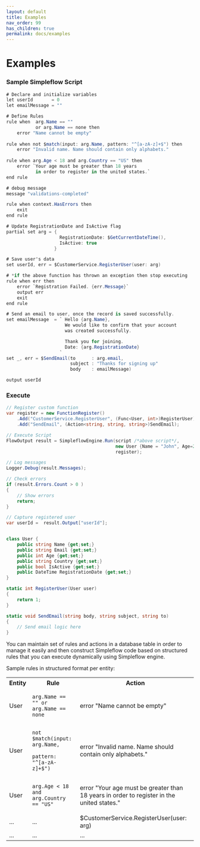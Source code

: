 ```yaml
---
layout: default
title: Examples
nav_order: 99
has_children: true
permalink: docs/examples
---
```


# Examples

### Sample Simpleflow Script

```csharp
# Declare and initialize variables 
let userId       = 0
let emailMessage = ""

# Define Rules 
rule when  arg.Name == "" 
           or arg.Name == none then
    error "Name cannot be empty"
    
rule when not $match(input: arg.Name, pattern: "^[a-zA-z]+$") then
    error "Invalid name. Name should contain only alphabets."
    
rule when arg.Age < 18 and arg.Country == "US" then
    error `Your age must be greater than 18 years 
           in order to register in the united states.`
end rule

# debug message
message "validations-completed"

rule when context.HasErrors then
    exit
end rule

# Update RegistrationDate and IsActive flag
partial set arg = { 
                    RegistrationDate: $GetCurrentDateTime(),
                    IsActive: true 
                  }

# Save user's data
set userId, err = $CustomerService.RegisterUser(user: arg) 

# *if the above function has thrown an exception then stop executing
rule when err then
    error `Registration Failed. {err.Message}`
    output err
    exit
end rule

# Send an email to user, once the record is saved successfully.
set emailMessage  = ` Hello {arg.Name},
                      We would like to confirm that your account 
                      was created successfully.

                      Thank you for joining.
                      Date: {arg.RegistrationDate}
                    `
set _, err = $SendEmail(to      : arg.email, 
                        subject : "Thanks for signing up"
                        body    : emailMessage)

output userId 
```
### Execute

```csharp
// Register custom function
var register = new FunctionRegister()
    .Add("CustomerService.RegisterUser", (Func<User, int>)RegisterUser);
    .Add("SendEmail", (Action<string, string, string>)SendEmail);

// Execute Script
FlowOutput result = SimpleflowEngine.Run(script /*above script*/, 
                                         new User {Name = "John", Age=22, Country="US" },
                                         register);

// Log messages
Logger.Debug(result.Messages);

// Check errors
if (result.Errors.Count > 0 )
{
    // Show errors
    return;
}

// Capture registered user
var userId =  result.Output["userId"];

```

```csharp

class User { 
    public string Name {get;set;}
    public string Email {get;set;}
    public int Age {get;set;}
    public string Country {get;set;}
    public bool IsActive {get;set;}
    public DateTime RegistrationDate {get;set;} 
}

static int RegisterUser(User user)
{
    return 1;
}

static void SendEmail(string body, string subject, string to)
{
    // Send email logic here
}

```


You can maintain set of rules and actions in a database table in order to manage it easily and then construct Simpleflow code based on structured rules that you can execute dynamically using Simpleflow engine. <br>

Sample rules in structured format per entity:
<table>
    <tbody>
        <tr>
            <th>Entity </th>
            <th>Rule </th>
            <th>Action</th>
        </tr>
        <tr>
            <td>User </td>
            <td><pre><code>arg.Name == "" or arg.Name == none</code></pre></td>
            <td>error "Name cannot be empty"</td>
        </tr>
        <tr>
            <td>User</td>
            <td><pre><code>not $match(input: arg.Name, 
           pattern: "^[a-zA-z]+$")</code></pre></td>
            <td>error "Invalid name. Name should contain only alphabets."</td>
        </tr>
        <tr>
            <td>User</td>
            <td><pre><code>arg.Age &lt; 18 and arg.Country == "US"</code></pre></td>
            <td>error "Your age must be greater than 18 years in order to register in the united states."</td>
        </tr>
        <tr>
            <td>...</td>
            <td>...</td>
            <td>$CustomerService.RegisterUser(user: arg)</td>
        </tr>
        <tr>
            <td>...</td>
            <td>...</td>
            <td>...</td>
        </tr>
    </tbody>
</table>
